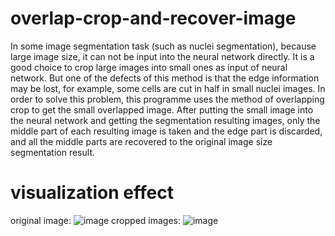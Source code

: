 # overlap-crop-and-recover-image
In some image segmentation task (such as nuclei segmentation), because large image size, it can not be input into the neural network directly. It is a good choice to crop large images into small ones as input of neural network. But one of the defects of this method is that the edge information may be lost, for example, some cells are cut in half in small nuclei images. In order to solve this problem, this programme uses the method of overlapping crop to get the small overlapped image. After putting the small image into the neural network and getting the segmentation resulting images, only the middle part of each resulting image is taken and the edge part is discarded, and all the middle parts are recovered to the original image size segmentation result.
# visualization effect
original image:
![image](https://github.com/flyingdingding/overlap-crop-and-recover-image/blob/master/test_images/1.tif)
cropped images:
![image](https://github.com/flyingdingding/overlap-crop-and-recover-image/blob/master/test_images/1_2.jpg)
